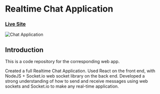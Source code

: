 
# Realtime Chat Application

### [Live Site](https://realtime-chat-application.netlify.com)

![Chat Application](https://i.ytimg.com/vi/ZwFA3YMfkoc/maxresdefault.jpg)

## Introduction
This is a code repository for the corresponding web app. 

Created a full Realtime Chat Application. Used React on the front end, with NodeJS + Socket.io web socket library on the back end. 
Developed a strong understanding of how to send and receive messages using web sockets and Socket.io to make any real-time application.


